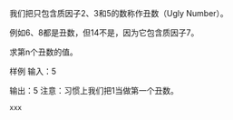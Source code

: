 我们把只包含质因子2、3和5的数称作丑数（Ugly Number）。

例如6、8都是丑数，但14不是，因为它包含质因子7。

求第n个丑数的值。

样例
输入：5

输出：5
注意：习惯上我们把1当做第一个丑数。

```cpp
xxx

```